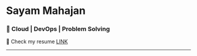 # **Sayam Mahajan**  
### 🚀 Cloud | DevOps | Problem Solving
💬 Check my resume [LINK](https://drive.google.com/file/d/1xURxXSicO-YV-sggPZ0vbxoXiTLsoDvM/view?usp=sharing)

---
